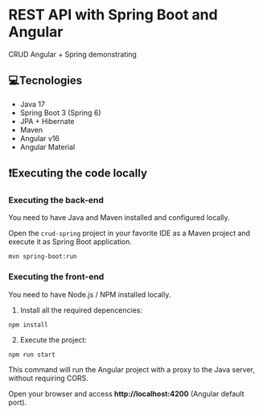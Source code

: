 # REST API with Spring Boot and Angular

CRUD Angular + Spring demonstrating

## 💻Tecnologies

- Java 17
- Spring Boot 3 (Spring 6)
- JPA + Hibernate
- Maven
- Angular v16
- Angular Material

## ❗️Executing the code locally

### Executing the back-end

You need to have Java and Maven installed and configured locally.

Open the `crud-spring` project in your favorite IDE as a Maven project and execute it as Spring Boot application.

`mvn spring-boot:run`

### Executing the front-end

You need to have Node.js / NPM installed locally.

1. Install all the required depencencies:

```
npm install
```

2. Execute the project:

```
npm run start
```

This command will run the Angular project with a proxy to the Java server, without requiring CORS.

Open your browser and access **http://localhost:4200** (Angular default port).
